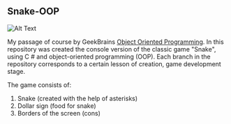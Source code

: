 ## Snake-OOP
![Alt Text](https://github.com/Liza-S/Snake-OOP/blob/master/ScreenShot/app2.gif)

My passage of course by GeekBrains [Object Oriented Programming](https://geekbrains.ru/courses/70).
In this repository was created the console version of the classic game "Snake", using C # and object-oriented programming (OOP). Each branch in the repository corresponds to a certain lesson of creation, game development stage.

The game consists of:

1. Snake (created with the help of asterisks)
2. Dollar sign (food for snake)
3. Borders of the screen (cons)
